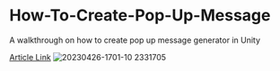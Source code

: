# How-To-Create-Pop-Up-Message
A walkthrough on how to create pop up message generator in Unity

<a href="">Article Link</a>
![20230426-1701-10 2331705](https://user-images.githubusercontent.com/101286736/234653662-b6fb1e0b-ba1d-4875-9fac-7e219cb9caf8.gif)

